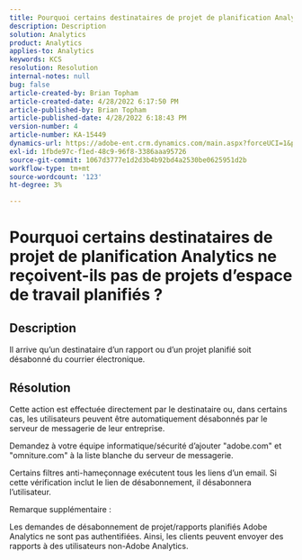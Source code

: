 ```yaml
---
title: Pourquoi certains destinataires de projet de planification Analytics ne reçoivent-ils pas de projets d’espace de travail planifiés ?
description: Description
solution: Analytics
product: Analytics
applies-to: Analytics
keywords: KCS
resolution: Resolution
internal-notes: null
bug: false
article-created-by: Brian Topham
article-created-date: 4/28/2022 6:17:50 PM
article-published-by: Brian Topham
article-published-date: 4/28/2022 6:18:43 PM
version-number: 4
article-number: KA-15449
dynamics-url: https://adobe-ent.crm.dynamics.com/main.aspx?forceUCI=1&pagetype=entityrecord&etn=knowledgearticle&id=9a1ed07d-1fc7-ec11-a7b6-0022480a1b03
exl-id: 1fbde97c-f1ed-48c9-96f8-3386aaa95726
source-git-commit: 1067d3777e1d2d3b4b92bd4a2530be0625951d2b
workflow-type: tm+mt
source-wordcount: '123'
ht-degree: 3%

---
```


# Pourquoi certains destinataires de projet de planification Analytics ne reçoivent-ils pas de projets d’espace de travail planifiés ?

## Description


Il arrive qu’un destinataire d’un rapport ou d’un projet planifié soit désabonné du courrier électronique.


## Résolution


Cette action est effectuée directement par le destinataire ou, dans certains cas, les utilisateurs peuvent être automatiquement désabonnés par le serveur de messagerie de leur entreprise.

Demandez à votre équipe informatique/sécurité d’ajouter &quot;adobe.com&quot; et &quot;omniture.com&quot; à la liste blanche du serveur de messagerie.

Certains filtres anti-hameçonnage exécutent tous les liens d’un email. Si cette vérification inclut le lien de désabonnement, il désabonnera l’utilisateur.



Remarque supplémentaire :

Les demandes de désabonnement de projet/rapports planifiés Adobe Analytics ne sont pas authentifiées. Ainsi, les clients peuvent envoyer des rapports à des utilisateurs non-Adobe Analytics.
